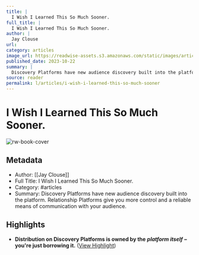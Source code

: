 ```yaml
---
title: |
  I Wish I Learned This So Much Sooner.
full_title: |
  I Wish I Learned This So Much Sooner.
author: |
  Jay Clouse
url: 
category: articles
image_url: https://readwise-assets.s3.amazonaws.com/static/images/article4.6bc1851654a0.png
published_date: 2023-10-22
summary: |
  Discovery Platforms have new audience discovery built into the platform. Relationship Platforms give you more control and a reliable means of communication with your audience.
source: reader
permalink: l/articles/i-wish-i-learned-this-so-much-sooner
---
```

# I Wish I Learned This So Much Sooner.

![rw-book-cover](https://readwise-assets.s3.amazonaws.com/static/images/article4.6bc1851654a0.png)

## Metadata
- Author: [[Jay Clouse]]
- Full Title: I Wish I Learned This So Much Sooner.
- Category: #articles
- Summary: Discovery Platforms have new audience discovery built into the platform. Relationship Platforms give you more control and a reliable means of communication with your audience.

## Highlights
- **Distribution on Discovery Platforms is owned by the** ***platform itself*** **– you're just borrowing it.** ([View Highlight](https://read.readwise.io/read/01hdr8wwn9hg112dmyb6yvjba1))


